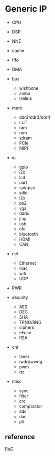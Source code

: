 # Generic IP

- CPU
- DSP
- NNE
- cache

- fifo

- DMA

- bus
  * wishbone
  * amba
  * tilelink

- mem
  * ddr2/ddr3/ddr4
  * LUT
  * ram
  * rom
  * sdram
  * PCIe
  * MIPI

- io
  * gpio
  * i2c
  * lcd
  * uart
  * spi/qspi
  * sdio
  * i2s
  * ps2
  * vga
  * ddrio
  * jtag
  * usb
  * nfc
  * bluetooth
  * HDMI
  * CAN

- net
  * Ethernet
  * mac
  * wifi
  * UDP

- PWR

- security
  * AES
  * DEC
  * SHA
  * TRNG/RNG
  * ciphers
  * eFuse
  * RSA

- cnt
  * timer
  * iwdg/wwdg
  * pwm
  * rtc

- misc
  * sync
  * filter
  * crc
  * comparator
  * adc
  * dac
  * pll


## reference

[PoC](https://github.com/VLSI-EDA/PoC)
